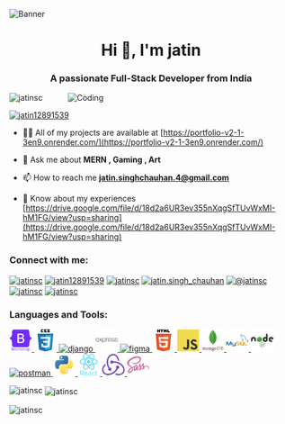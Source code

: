 ![Banner](https://camo.githubusercontent.com/5dc6ee33381917e41fc9c4951799268998f11a9b864399bf79a0842e4f9b194d/68747470733a2f2f692e696d6775722e636f6d2f315a76566b44632e676966)
<h1 align="center">Hi 👋, I'm jatin</h1>
<h3 align="center">A passionate Full-Stack Developer from India</h3>
<img align="right" alt="Coding" width="400" src="https://user-images.githubusercontent.com/74038190/250967624-b3fef2db-e671-4610-bb84-1d65533dc5fb.gif">
<p align="left"> <img src="https://komarev.com/ghpvc/?username=jatinsc&label=Profile%20views&color=0e75b6&style=flat" alt="jatinsc" /> </p>

<p align="left"> <a href="https://twitter.com/jatin12891539" target="blank"><img src="https://img.shields.io/twitter/follow/jatin12891539?logo=twitter&style=for-the-badge" alt="jatin12891539" /></a> </p>


- 👨‍💻 All of my projects are available at [https://portfolio-v2-1-3en9.onrender.com/](https://portfolio-v2-1-3en9.onrender.com/)

- 💬 Ask me about **MERN , Gaming , Art**

- 📫 How to reach me **jatin.singhchauhan.4@gmail.com**

- 📄 Know about my experiences [https://drive.google.com/file/d/18d2a6UR3ev355nXqgSfTUvWxMI-hM1FG/view?usp=sharing](https://drive.google.com/file/d/18d2a6UR3ev355nXqgSfTUvWxMI-hM1FG/view?usp=sharing)

<h3 align="left">Connect with me:</h3>
<p align="left">
<a href="https://dev.to/jatinsc" target="blank"><img align="center" src="https://raw.githubusercontent.com/rahuldkjain/github-profile-readme-generator/master/src/images/icons/Social/devto.svg" alt="jatinsc" height="30" width="40" /></a>
<a href="https://twitter.com/jatin12891539" target="blank"><img align="center" src="https://raw.githubusercontent.com/rahuldkjain/github-profile-readme-generator/master/src/images/icons/Social/twitter.svg" alt="jatin12891539" height="30" width="40" /></a>
<a href="https://linkedin.com/in/jatinsc" target="blank"><img align="center" src="https://raw.githubusercontent.com/rahuldkjain/github-profile-readme-generator/master/src/images/icons/Social/linked-in-alt.svg" alt="jatinsc" height="30" width="40" /></a>
<a href="https://instagram.com/jatin.singh_chauhan" target="blank"><img align="center" src="https://raw.githubusercontent.com/rahuldkjain/github-profile-readme-generator/master/src/images/icons/Social/instagram.svg" alt="jatin.singh_chauhan" height="30" width="40" /></a>
<a href="https://medium.com/@jatinsc" target="blank"><img align="center" src="https://raw.githubusercontent.com/rahuldkjain/github-profile-readme-generator/master/src/images/icons/Social/medium.svg" alt="@jatinsc" height="30" width="40" /></a>
<a href="https://www.youtube.com/c/jatinsc" target="blank"><img align="center" src="https://raw.githubusercontent.com/rahuldkjain/github-profile-readme-generator/master/src/images/icons/Social/youtube.svg" alt="jatinsc" height="30" width="40" /></a>
<a href="https://www.leetcode.com/jatinsc" target="blank"><img align="center" src="https://raw.githubusercontent.com/rahuldkjain/github-profile-readme-generator/master/src/images/icons/Social/leet-code.svg" alt="jatinsc" height="30" width="40" /></a>
</p>

<h3 align="left">Languages and Tools:</h3>
<p align="left"> <a href="https://getbootstrap.com" target="_blank" rel="noreferrer"> <img src="https://raw.githubusercontent.com/devicons/devicon/master/icons/bootstrap/bootstrap-plain-wordmark.svg" alt="bootstrap" width="40" height="40"/> </a> <a href="https://www.w3schools.com/css/" target="_blank" rel="noreferrer"> <img src="https://raw.githubusercontent.com/devicons/devicon/master/icons/css3/css3-original-wordmark.svg" alt="css3" width="40" height="40"/> </a> <a href="https://www.djangoproject.com/" target="_blank" rel="noreferrer"> <img src="https://cdn.worldvectorlogo.com/logos/django.svg" alt="django" width="40" height="40"/> </a> <a href="https://expressjs.com" target="_blank" rel="noreferrer"> <img src="https://raw.githubusercontent.com/devicons/devicon/master/icons/express/express-original-wordmark.svg" alt="express" width="40" height="40"/> </a> <a href="https://www.figma.com/" target="_blank" rel="noreferrer"> <img src="https://www.vectorlogo.zone/logos/figma/figma-icon.svg" alt="figma" width="40" height="40"/> </a> <a href="https://www.w3.org/html/" target="_blank" rel="noreferrer"> <img src="https://raw.githubusercontent.com/devicons/devicon/master/icons/html5/html5-original-wordmark.svg" alt="html5" width="40" height="40"/> </a> <a href="https://developer.mozilla.org/en-US/docs/Web/JavaScript" target="_blank" rel="noreferrer"> <img src="https://raw.githubusercontent.com/devicons/devicon/master/icons/javascript/javascript-original.svg" alt="javascript" width="40" height="40"/> </a> <a href="https://www.mongodb.com/" target="_blank" rel="noreferrer"> <img src="https://raw.githubusercontent.com/devicons/devicon/master/icons/mongodb/mongodb-original-wordmark.svg" alt="mongodb" width="40" height="40"/> </a> <a href="https://www.mysql.com/" target="_blank" rel="noreferrer"> <img src="https://raw.githubusercontent.com/devicons/devicon/master/icons/mysql/mysql-original-wordmark.svg" alt="mysql" width="40" height="40"/> </a> <a href="https://nodejs.org" target="_blank" rel="noreferrer"> <img src="https://raw.githubusercontent.com/devicons/devicon/master/icons/nodejs/nodejs-original-wordmark.svg" alt="nodejs" width="40" height="40"/> </a> <a href="https://postman.com" target="_blank" rel="noreferrer"> <img src="https://www.vectorlogo.zone/logos/getpostman/getpostman-icon.svg" alt="postman" width="40" height="40"/> </a> <a href="https://www.python.org" target="_blank" rel="noreferrer"> <img src="https://raw.githubusercontent.com/devicons/devicon/master/icons/python/python-original.svg" alt="python" width="40" height="40"/> </a> <a href="https://reactjs.org/" target="_blank" rel="noreferrer"> <img src="https://raw.githubusercontent.com/devicons/devicon/master/icons/react/react-original-wordmark.svg" alt="react" width="40" height="40"/> </a> <a href="https://redux.js.org" target="_blank" rel="noreferrer"> <img src="https://raw.githubusercontent.com/devicons/devicon/master/icons/redux/redux-original.svg" alt="redux" width="40" height="40"/> </a> <a href="https://sass-lang.com" target="_blank" rel="noreferrer"> <img src="https://raw.githubusercontent.com/devicons/devicon/master/icons/sass/sass-original.svg" alt="sass" width="40" height="40"/> </a> </p>

<p><img align="left" src="https://github-readme-stats.vercel.app/api/top-langs?username=jatinsc&show_icons=true&locale=en&layout=compact" alt="jatinsc" /></p>

<p>&nbsp;<img align="center" src="https://github-readme-stats.vercel.app/api?username=jatinsc&show_icons=true&locale=en" alt="jatinsc" /></p>

<p><img align="center" src="https://github-readme-streak-stats.herokuapp.com/?user=jatinsc&" alt="jatinsc" /></p>
